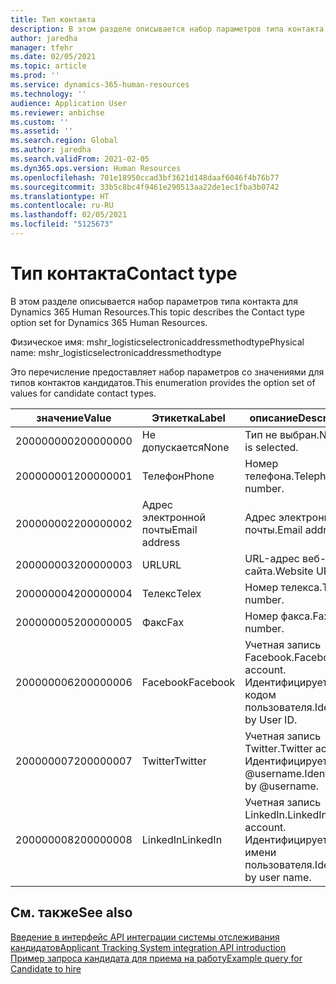 ```yaml
---
title: Тип контакта
description: В этом разделе описывается набор параметров типа контакта для Dynamics 365 Human Resources.
author: jaredha
manager: tfehr
ms.date: 02/05/2021
ms.topic: article
ms.prod: ''
ms.service: dynamics-365-human-resources
ms.technology: ''
audience: Application User
ms.reviewer: anbichse
ms.custom: ''
ms.assetid: ''
ms.search.region: Global
ms.author: jaredha
ms.search.validFrom: 2021-02-05
ms.dyn365.ops.version: Human Resources
ms.openlocfilehash: 701e18950ccad3bf3621d148daaf6046f4b76b77
ms.sourcegitcommit: 33b5c8bc4f9461e290513aa22de1ec1fba3b0742
ms.translationtype: HT
ms.contentlocale: ru-RU
ms.lasthandoff: 02/05/2021
ms.locfileid: "5125673"
---
```

# <a name="contact-type"></a><span data-ttu-id="a0155-103">Тип контакта</span><span class="sxs-lookup"><span data-stu-id="a0155-103">Contact type</span></span>

<span data-ttu-id="a0155-104">В этом разделе описывается набор параметров типа контакта для Dynamics 365 Human Resources.</span><span class="sxs-lookup"><span data-stu-id="a0155-104">This topic describes the Contact type option set for Dynamics 365 Human Resources.</span></span>

<span data-ttu-id="a0155-105">Физическое имя: mshr_logisticselectronicaddressmethodtype</span><span class="sxs-lookup"><span data-stu-id="a0155-105">Physical name: mshr_logisticselectronicaddressmethodtype</span></span>

<span data-ttu-id="a0155-106">Это перечисление предоставляет набор параметров со значениями для типов контактов кандидатов.</span><span class="sxs-lookup"><span data-stu-id="a0155-106">This enumeration provides the option set of values for candidate contact types.</span></span> 

| <span data-ttu-id="a0155-107">значение</span><span class="sxs-lookup"><span data-stu-id="a0155-107">Value</span></span> | <span data-ttu-id="a0155-108">Этикетка</span><span class="sxs-lookup"><span data-stu-id="a0155-108">Label</span></span> | <span data-ttu-id="a0155-109">описание</span><span class="sxs-lookup"><span data-stu-id="a0155-109">Description</span></span> |
| --- | --- | --- |
| <span data-ttu-id="a0155-110">200000000</span><span class="sxs-lookup"><span data-stu-id="a0155-110">200000000</span></span> | <span data-ttu-id="a0155-111">Не допускается</span><span class="sxs-lookup"><span data-stu-id="a0155-111">None</span></span> | <span data-ttu-id="a0155-112">Тип не выбран.</span><span class="sxs-lookup"><span data-stu-id="a0155-112">No type is selected.</span></span> |
| <span data-ttu-id="a0155-113">200000001</span><span class="sxs-lookup"><span data-stu-id="a0155-113">200000001</span></span> | <span data-ttu-id="a0155-114">Телефон</span><span class="sxs-lookup"><span data-stu-id="a0155-114">Phone</span></span> | <span data-ttu-id="a0155-115">Номер телефона.</span><span class="sxs-lookup"><span data-stu-id="a0155-115">Telephone number.</span></span> |
| <span data-ttu-id="a0155-116">200000002</span><span class="sxs-lookup"><span data-stu-id="a0155-116">200000002</span></span> | <span data-ttu-id="a0155-117">Адрес электронной почты</span><span class="sxs-lookup"><span data-stu-id="a0155-117">Email address</span></span> | <span data-ttu-id="a0155-118">Адрес электронной почты.</span><span class="sxs-lookup"><span data-stu-id="a0155-118">Email address.</span></span> |
| <span data-ttu-id="a0155-119">200000003</span><span class="sxs-lookup"><span data-stu-id="a0155-119">200000003</span></span> | <span data-ttu-id="a0155-120">URL</span><span class="sxs-lookup"><span data-stu-id="a0155-120">URL</span></span> | <span data-ttu-id="a0155-121">URL-адрес веб-сайта.</span><span class="sxs-lookup"><span data-stu-id="a0155-121">Website URL.</span></span> |
| <span data-ttu-id="a0155-122">200000004</span><span class="sxs-lookup"><span data-stu-id="a0155-122">200000004</span></span> | <span data-ttu-id="a0155-123">Телекс</span><span class="sxs-lookup"><span data-stu-id="a0155-123">Telex</span></span> | <span data-ttu-id="a0155-124">Номер телекса.</span><span class="sxs-lookup"><span data-stu-id="a0155-124">Telex number.</span></span> |
| <span data-ttu-id="a0155-125">200000005</span><span class="sxs-lookup"><span data-stu-id="a0155-125">200000005</span></span> | <span data-ttu-id="a0155-126">Факс</span><span class="sxs-lookup"><span data-stu-id="a0155-126">Fax</span></span> | <span data-ttu-id="a0155-127">Номер факса.</span><span class="sxs-lookup"><span data-stu-id="a0155-127">Fax number.</span></span> |
| <span data-ttu-id="a0155-128">200000006</span><span class="sxs-lookup"><span data-stu-id="a0155-128">200000006</span></span> | <span data-ttu-id="a0155-129">Facebook</span><span class="sxs-lookup"><span data-stu-id="a0155-129">Facebook</span></span> | <span data-ttu-id="a0155-130">Учетная запись Facebook.</span><span class="sxs-lookup"><span data-stu-id="a0155-130">Facebook account.</span></span> <span data-ttu-id="a0155-131">Идентифицируется кодом пользователя.</span><span class="sxs-lookup"><span data-stu-id="a0155-131">Identified by User ID.</span></span> |
| <span data-ttu-id="a0155-132">200000007</span><span class="sxs-lookup"><span data-stu-id="a0155-132">200000007</span></span> | <span data-ttu-id="a0155-133">Twitter</span><span class="sxs-lookup"><span data-stu-id="a0155-133">Twitter</span></span> | <span data-ttu-id="a0155-134">Учетная запись Twitter.</span><span class="sxs-lookup"><span data-stu-id="a0155-134">Twitter account.</span></span> <span data-ttu-id="a0155-135">Идентифицируется по @username.</span><span class="sxs-lookup"><span data-stu-id="a0155-135">Identified by @username.</span></span> |
| <span data-ttu-id="a0155-136">200000008</span><span class="sxs-lookup"><span data-stu-id="a0155-136">200000008</span></span> | <span data-ttu-id="a0155-137">LinkedIn</span><span class="sxs-lookup"><span data-stu-id="a0155-137">LinkedIn</span></span> | <span data-ttu-id="a0155-138">Учетная запись LinkedIn.</span><span class="sxs-lookup"><span data-stu-id="a0155-138">LinkedIn account.</span></span> <span data-ttu-id="a0155-139">Идентифицируется по имени пользователя.</span><span class="sxs-lookup"><span data-stu-id="a0155-139">Identified by user name.</span></span> |

## <a name="see-also"></a><span data-ttu-id="a0155-140">См. также</span><span class="sxs-lookup"><span data-stu-id="a0155-140">See also</span></span>

[<span data-ttu-id="a0155-141">Введение в интерфейс API интеграции системы отслеживания кандидатов</span><span class="sxs-lookup"><span data-stu-id="a0155-141">Applicant Tracking System integration API introduction</span></span>](hr-admin-integration-ats-api-introduction.md)<br>
[<span data-ttu-id="a0155-142">Пример запроса кандидата для приема на работу</span><span class="sxs-lookup"><span data-stu-id="a0155-142">Example query for Candidate to hire</span></span>](hr-admin-integration-ats-api-candidate-to-hire-example-query.md)
